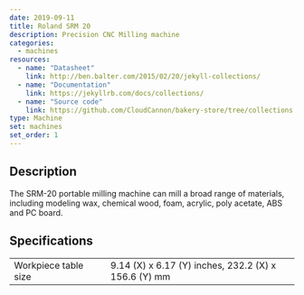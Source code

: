```yaml
---
date: 2019-09-11
title: Roland SRM 20
description: Precision CNC Milling machine
categories:
  - machines
resources:
  - name: "Datasheet"
    link: http://ben.balter.com/2015/02/20/jekyll-collections/
  - name: "Documentation"
    link: https://jekyllrb.com/docs/collections/
  - name: "Source code"
    link: https://github.com/CloudCannon/bakery-store/tree/collections
type: Machine
set: machines
set_order: 1
---
```


## Description

The SRM-20 portable milling machine can mill a broad range of materials, including modeling wax, chemical wood, foam, acrylic, poly acetate, ABS and PC board. 

## Specifications

|                      |     |                                                      |
| -------------------- | --- | ---------------------------------------------------- |
| Workpiece table size |     | 9.14 (X) x 6.17 (Y) inches, 232.2 (X) x 156.6 (Y) mm |